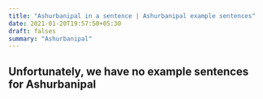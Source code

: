 ```yaml
---
title: "Ashurbanipal in a sentence | Ashurbanipal example sentences"
date: 2021-01-20T19:57:50+05:30
draft: falses
summary: "Ashurbanipal"
---
```

## Unfortunately, we have no example sentences for Ashurbanipal                 

